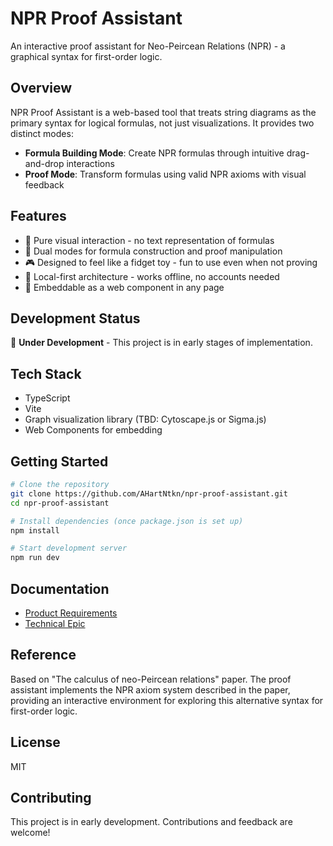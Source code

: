 # NPR Proof Assistant

An interactive proof assistant for Neo-Peircean Relations (NPR) - a graphical syntax for first-order logic.

## Overview

NPR Proof Assistant is a web-based tool that treats string diagrams as the primary syntax for logical formulas, not just visualizations. It provides two distinct modes:

- **Formula Building Mode**: Create NPR formulas through intuitive drag-and-drop interactions
- **Proof Mode**: Transform formulas using valid NPR axioms with visual feedback

## Features

- 🎨 Pure visual interaction - no text representation of formulas
- 🧩 Dual modes for formula construction and proof manipulation  
- 🎮 Designed to feel like a fidget toy - fun to use even when not proving
- 💾 Local-first architecture - works offline, no accounts needed
- 🔌 Embeddable as a web component in any page

## Development Status

🚧 **Under Development** - This project is in early stages of implementation.

## Tech Stack

- TypeScript
- Vite
- Graph visualization library (TBD: Cytoscape.js or Sigma.js)
- Web Components for embedding

## Getting Started

```bash
# Clone the repository
git clone https://github.com/AHartNtkn/npr-proof-assistant.git
cd npr-proof-assistant

# Install dependencies (once package.json is set up)
npm install

# Start development server
npm run dev
```

## Documentation

- [Product Requirements](.claude/prds/proof-assistant.md)
- [Technical Epic](.claude/epics/proof-assistant/epic.md)

## Reference

Based on "The calculus of neo-Peircean relations" paper. The proof assistant implements the NPR axiom system described in the paper, providing an interactive environment for exploring this alternative syntax for first-order logic.

## License

MIT

## Contributing

This project is in early development. Contributions and feedback are welcome!